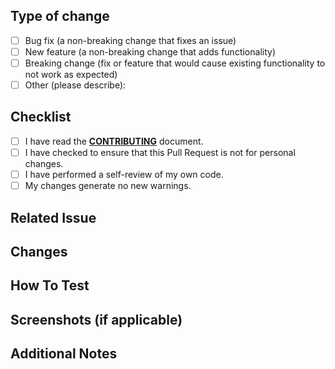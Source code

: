 ## Type of change

- [ ] Bug fix (a non-breaking change that fixes an issue)
- [ ] New feature (a non-breaking change that adds functionality)
- [ ] Breaking change (fix or feature that would cause existing functionality to not work as expected)
- [ ] Other (please describe):

## Checklist

- [ ] I have read the [**CONTRIBUTING**](https://github.com/ChuwuYo/Charlotte/blob/main/CONTRIBUTING.md) document.
- [ ] I have checked to ensure that this Pull Request is not for personal changes.
- [ ] I have performed a self-review of my own code.
- [ ] My changes generate no new warnings.

## Related Issue

<!-- Please link to the issue that this pull request addresses. e.g. #123 -->


## Changes

<!-- Please describe the changes you made in this pull request. -->


## How To Test

<!-- Please describe how you tested your changes. -->


## Screenshots (if applicable)

<!-- If you made any UI changes, please include screenshots. -->


## Additional Notes

<!-- Any additional information that you want to share with the reviewer. -->
